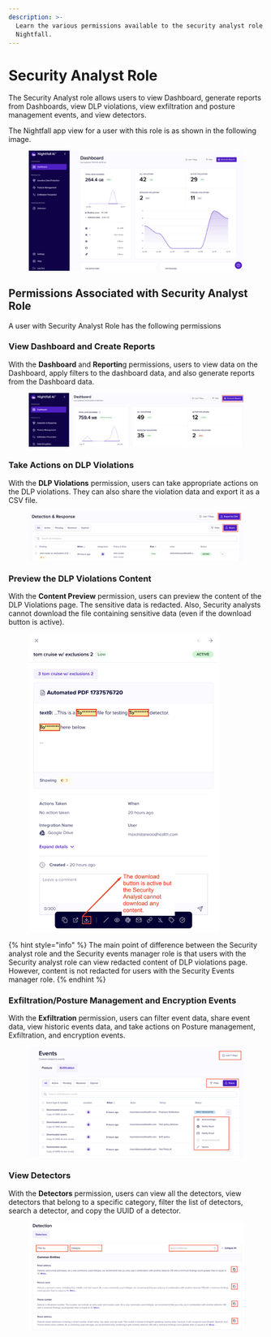 ```yaml
---
description: >-
  Learn the various permissions available to the security analyst role in
  Nightfall.
---
```


# Security Analyst Role

The Security Analyst role allows users to view Dashboard, generate reports from Dashboards, view DLP violations, view exfiltration and posture management events, and view detectors.&#x20;

The Nightfall app view for a user with this role is as shown in the following image.&#x20;

<figure><img src="../../.gitbook/assets/image (1017).png" alt=""><figcaption></figcaption></figure>

## Permissions Associated with Security Analyst Role

A user with Security Analyst Role has the following permissions

### View Dashboard and Create Reports

With the **Dashboard** and **Reportin**g permissions, users to view data on the Dashboard, apply filters to the dashboard data, and also generate reports from the Dashboard data.&#x20;

<figure><img src="../../.gitbook/assets/image (1).png" alt=""><figcaption></figcaption></figure>

### Take Actions on DLP Violations

With the **DLP Violations** permission, users can take appropriate actions on the DLP violations. They can also share the violation data and export it as a CSV file.&#x20;

<figure><img src="../../.gitbook/assets/image (1) (1).png" alt=""><figcaption></figcaption></figure>

### Preview the DLP Violations Content

With the **Content Preview** permission, users can preview the content of the DLP Violations page. The sensitive data is redacted. Also, Security analysts cannot download the file containing sensitive data (even if the download button is active).

<figure><img src="../../.gitbook/assets/image (2).png" alt="" width="375"><figcaption></figcaption></figure>

{% hint style="info" %}
The main point of difference between the Security analyst role and the Security events manager role is that users with the Security analyst role can view redacted content of DLP violations page. However, content is not redacted for users with the Security Events manager role. &#x20;
{% endhint %}

### Exfiltration/Posture Management and Encryption Events

With the **Exfiltration** permission, users can filter event data, share event data, view historic events data, and  take actions on Posture management, Exfiltration, and encryption events.&#x20;

<figure><img src="../../.gitbook/assets/image (1023).png" alt=""><figcaption></figcaption></figure>

### View Detectors

With the **Detectors** permission, users can view all the detectors, view detectors that belong to a specific category, filter the list of detectors, search a detector, and copy the UUID of a detector.&#x20;

<figure><img src="../../.gitbook/assets/image (1024).png" alt=""><figcaption></figcaption></figure>
